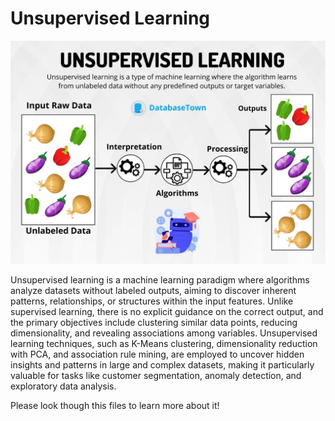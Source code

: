# Unsupervised Learning

![image](Unsupervised-Learning.png)

Unsupervised learning is a machine learning paradigm where algorithms analyze datasets without labeled outputs, aiming to discover inherent patterns, relationships, or structures within the input features. Unlike supervised learning, there is no explicit guidance on the correct output, and the primary objectives include clustering similar data points, reducing dimensionality, and revealing associations among variables. Unsupervised learning techniques, such as K-Means clustering, dimensionality reduction with PCA, and association rule mining, are employed to uncover hidden insights and patterns in large and complex datasets, making it particularly valuable for tasks like customer segmentation, anomaly detection, and exploratory data analysis.

Please look though this files to learn more about it!